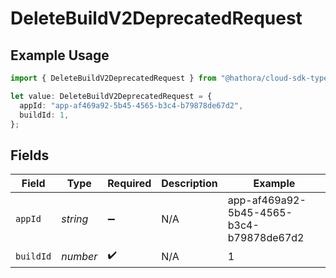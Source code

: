 # DeleteBuildV2DeprecatedRequest

## Example Usage

```typescript
import { DeleteBuildV2DeprecatedRequest } from "@hathora/cloud-sdk-typescript/models/operations";

let value: DeleteBuildV2DeprecatedRequest = {
  appId: "app-af469a92-5b45-4565-b3c4-b79878de67d2",
  buildId: 1,
};
```

## Fields

| Field                                    | Type                                     | Required                                 | Description                              | Example                                  |
| ---------------------------------------- | ---------------------------------------- | ---------------------------------------- | ---------------------------------------- | ---------------------------------------- |
| `appId`                                  | *string*                                 | :heavy_minus_sign:                       | N/A                                      | app-af469a92-5b45-4565-b3c4-b79878de67d2 |
| `buildId`                                | *number*                                 | :heavy_check_mark:                       | N/A                                      | 1                                        |